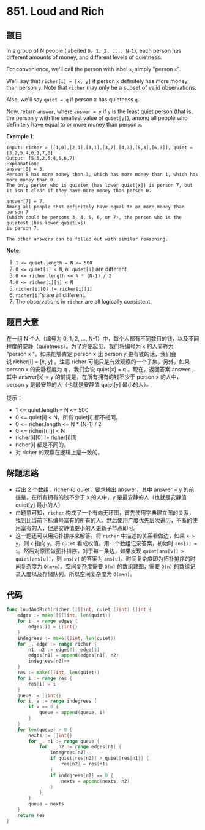 # 851. Loud and Rich


## 题目

In a group of N people (labelled `0, 1, 2, ..., N-1`), each person has different amounts of money, and different levels of quietness.

For convenience, we'll call the person with label `x`, simply "person `x`".

We'll say that `richer[i] = [x, y]` if person `x` definitely has more money than person `y`. Note that `richer` may only be a subset of valid observations.

Also, we'll say `quiet = q` if person x has quietness `q`.

Now, return `answer`, where `answer = y` if `y` is the least quiet person (that is, the person `y` with the smallest value of `quiet[y]`), among all people who definitely have equal to or more money than person `x`.

**Example 1**:

```
Input: richer = [[1,0],[2,1],[3,1],[3,7],[4,3],[5,3],[6,3]], quiet = [3,2,5,4,6,1,7,0]
Output: [5,5,2,5,4,5,6,7]
Explanation: 
answer[0] = 5.
Person 5 has more money than 3, which has more money than 1, which has more money than 0.
The only person who is quieter (has lower quiet[x]) is person 7, but
it isn't clear if they have more money than person 0.

answer[7] = 7.
Among all people that definitely have equal to or more money than person 7
(which could be persons 3, 4, 5, 6, or 7), the person who is the quietest (has lower quiet[x])
is person 7.

The other answers can be filled out with similar reasoning.
```

**Note**:

1. `1 <= quiet.length = N <= 500`
2. `0 <= quiet[i] < N`, all `quiet[i]` are different.
3. `0 <= richer.length <= N * (N-1) / 2`
4. `0 <= richer[i][j] < N`
5. `richer[i][0] != richer[i][1]`
6. `richer[i]`'s are all different.
7. The observations in `richer` are all logically consistent.

## 题目大意

在一组 N 个人（编号为 0, 1, 2, ..., N-1）中，每个人都有不同数目的钱，以及不同程度的安静（quietness）。为了方便起见，我们将编号为 x 的人简称为 "person x "。如果能够肯定 person x 比 person y 更有钱的话，我们会说 richer[i] = [x, y] 。注意 richer 可能只是有效观察的一个子集。另外，如果 person x 的安静程度为 q ，我们会说 quiet[x] = q 。现在，返回答案 answer ，其中 answer[x] = y 的前提是，在所有拥有的钱不少于 person x 的人中，person y 是最安静的人（也就是安静值 quiet[y] 最小的人）。

提示：

- 1 <= quiet.length = N <= 500
- 0 <= quiet[i] < N，所有 quiet[i] 都不相同。
- 0 <= richer.length <= N * (N-1) / 2
- 0 <= richer[i][j] < N
- richer[i][0] != richer[i][1]
- richer[i] 都是不同的。
- 对 richer 的观察在逻辑上是一致的。


## 解题思路

- 给出 2 个数组，richer 和 quiet，要求输出 answer，其中 answer = y 的前提是，在所有拥有的钱不少于 x 的人中，y 是最安静的人（也就是安静值 quiet[y] 最小的人）
- 由题意可知，`richer` 构成了一个有向无环图，首先使用字典建立图的关系，找到比当前下标编号富有的所有的人。然后使用广度优先层次遍历，不断的使用富有的人，但是安静值更小的人更新子节点即可。
- 这一题还可以用拓扑排序来解答。将 `richer` 中描述的关系看做边，如果 `x > y`，则 `x` 指向 `y`。将 `quiet` 看成权值。用一个数组记录答案，初始时 `ans[i] = i`。然后对原图做拓扑排序，对于每一条边，如果发现 `quiet[ans[v]] > quiet[ans[u]]`，则 `ans[v]` 的答案为 `ans[u]`。时间复杂度即为拓扑排序的时间复杂度为 `O(m+n)`。空间复杂度需要 `O(m)` 的数组建图，需要 `O(n)` 的数组记录入度以及存储队列，所以空间复杂度为 `O(m+n)`。

## 代码

```go
func loudAndRich(richer [][]int, quiet []int) []int {
	edges := make([][]int, len(quiet))
	for i := range edges {
		edges[i] = []int{}
	}
	indegrees := make([]int, len(quiet))
	for _, edge := range richer {
		n1, n2 := edge[0], edge[1]
		edges[n1] = append(edges[n1], n2)
		indegrees[n2]++
	}
	res := make([]int, len(quiet))
	for i := range res {
		res[i] = i
	}
	queue := []int{}
	for i, v := range indegrees {
		if v == 0 {
			queue = append(queue, i)
		}
	}
	for len(queue) > 0 {
		nexts := []int{}
		for _, n1 := range queue {
			for _, n2 := range edges[n1] {
				indegrees[n2]--
				if quiet[res[n2]] > quiet[res[n1]] {
					res[n2] = res[n1]
				}
				if indegrees[n2] == 0 {
					nexts = append(nexts, n2)
				}
			}
		}
		queue = nexts
	}
	return res
}
```